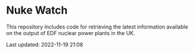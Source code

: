 # Nuke Watch

This repository includes code for retrieving the latest information available on the output of EDF nuclear power plants in the UK.

Last updated: 2022-11-19 21:08
